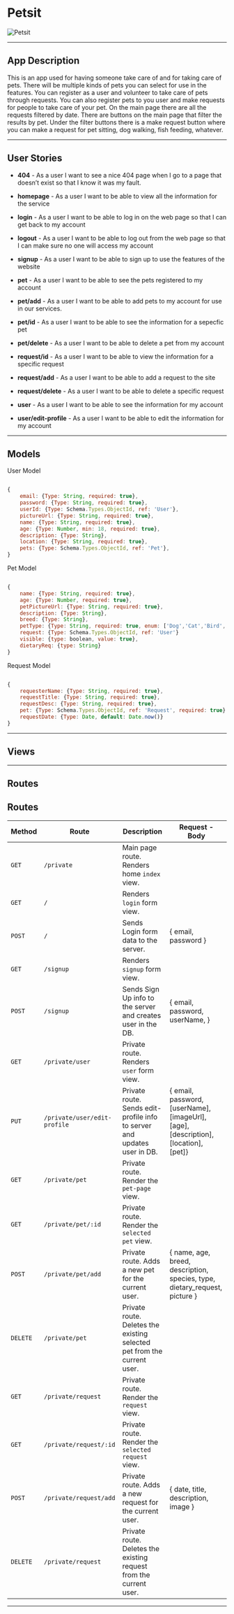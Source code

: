 # Petsit

![Petsit](https://user-images.githubusercontent.com/52801554/69431232-9b6a0380-0d37-11ea-8007-d48c551b3475.png)

---

## App Description
This is an app used for having someone take care of and for taking care of pets. There will be multiple kinds of pets you can select for use in the features. You can register as a user and volunteer to take care of pets through requests. You can also register pets to you user and make requests for people to take care of your pet. On the main page there are all the requests filtered by date. There are buttons on the main page that filter the results by pet. Under the filter buttons there is a make request button where you can make a request for pet sitting, dog walking, fish feeding, whatever. 

---

## User Stories

- **404** - As a user I want to see a nice 404 page when I go to a page that doesn’t exist so that I know it was my fault.
- **homepage** - As a user I want to be able to view all the information for the service 

- **login** - As a user I want to be able to log in on the web page so that I can get back to my account
- **logout** - As a user I want to be able to log out from the web page so that I can make sure no one will access my account
- **signup** - As a user I want to be able to sign up to use the features of the website
- **pet** - As a user I want to be able to see the pets registered to my account
- **pet/add** - As a user I want to be able to add pets to my account for use in our services.
- **pet/id** - As a user I want to be able to see the information for a sepecfic pet 
- **pet/delete** - As a user I want to be able to delete a pet from my account
- **request/id** - As a user I want to be able to view the information for a specific request
- **request/add** - As a user I want to be able to add a request to the site
- **request/delete** - As a user I want to be able to delete a specific request
- **user** - As a user I want to be able to see the information for my account 
- **user/edit-profile** - As a user I want to be able to edit the information for my account 

---

## Models 

User Model 

```javascript

{
    email: {Type: String, required: true},
    password: {Type: String, required: true},
    userId: {Type: Schema.Types.ObjectId, ref: 'User'},
    pictureUrl: {Type: String, required: true},
    name: {Type: String, required: true},
    age: {Type: Number, min: 18, required: true},
    description: {Type: String},
    location: {Type: String, required: true},
    pets: {Type: Schema.Types.ObjectId, ref: 'Pet'},
}

```

Pet Model

```javascript

{
    name: {Type: String, required: true},
    age: {Type: Number, required: true},
    petPictureUrl: {Type: String, required: true},
    description: {Type: String},
    breed: {Type: String},
    petType: {Type: String, required: true, enum: ['Dog','Cat','Bird','Fish','Rabbit','Reptile']},
    request: {Type: Schema.Types.ObjectId, ref: 'User'}
    visible: {type: boolean, value: true},
    dietaryReq: {type: String}
}

```

Request Model 

```javascript

{
    requesterName: {Type: String, required: true},
    requestTitle: {Type: String, required: true},
    requestDesc: {Type: String, required: true},
    pet: {Type: Schema.Types.ObjectId, ref: 'Request', required: true}
    requestDate: {Type: Date, default: Date.now()}
}

```

---

## Views

---

## Routes 

## Routes 

| **Method** | **Route**                          | **Description**                                              | Request  - Body                                          |
| ---------- | ---------------------------------- | ------------------------------------------------------------ | -------------------------------------------------------- |
| `GET`      | `/private`                                | Main page route.  Renders home `index` view.                 |                                                          |
| `GET`      | `/`                           | Renders `login` form view.                                   |                                                          |
| `POST`     | `/`                           | Sends Login form data to the server.                         | { email, password }                                      |
| `GET`      | `/signup`                          | Renders `signup` form view.                                  |                                                          |
| `POST`     | `/signup`                          | Sends Sign Up info to the server and creates user in the DB. | {  email, password, userName,  }                                    |
| `GET`      | `/private/user`            | Private route. Renders `user` form view.             |                                                          |
| `PUT`      | `/private/user/edit-profile`            | Private route. Sends edit-profile info to server and updates user in DB. | { email, password, [userName], [imageUrl], [age], [description], [location], [pet]} |
| `GET`      | `/private/pet`               | Private route. Render the `pet-page` view.                  |                                                          |
| `GET`      | `/private/pet/:id`               | Private route. Render the `selected pet` view.                  |                                                          |
| `POST`     | `/private/pet/add`              | Private route. Adds a new pet for the current user.     | { name, age, breed, description, species, type, dietary_request, picture }                                 |
| `DELETE`   | `/private/pet` | Private route. Deletes the existing selected pet from the current user. |                                                          |
| `GET`      | `/private/request`               | Private route. Render the `request` view.                  |                                                          |
| `GET`      | `/private/request/:id`               | Private route. Render the `selected request` view.                  |                                                          |
| `POST`     | `/private/request/add`              | Private route. Adds a new request for the current user.     | { date, title, description, image }                                 |
| `DELETE`   | `/private/request` | Private route. Deletes the existing request from the current user. |                                                          |


---